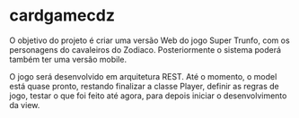 # cardgamecdz


O objetivo do projeto é criar uma versão Web do jogo Super Trunfo, com os personagens do cavaleiros do Zodiaco.
Posteriormente o sistema poderá também ter uma versão mobile.



O jogo será desenvolvido em arquitetura REST. Até o momento, o model está quase pronto, restando finalizar a classe Player, definir as regras de jogo, testar o que foi feito até agora, para depois iniciar o desenvolvimento da view.
